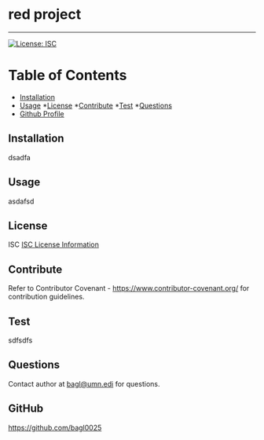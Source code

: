 
  
  # red project
---
  [![License: ISC](https://img.shields.io/badge/License-ISC-blue.svg)](https://opensource.org/licenses/ISC)

  # Table of Contents
  * [Installation](#installation)
  * [Usage](#usage)
  *[License](#license)
  *[Contribute](#contribute)
  *[Test](#test)
  *[Questions](#questions)
  * [Github Profile](#github)
    
  ## Installation
  dsadfa
  ## Usage
  asdafsd
  ## License
  ISC
  [ISC License Information](https://opensource.org/licenses/ISC)
  ## Contribute
  Refer to Contributor Covenant - https://www.contributor-covenant.org/ for contribution guidelines.
  ## Test
  sdfsdfs
  ## Questions
  Contact author at bagl@umn.edi for questions.
  ## GitHub
  https://github.com/bagl0025
  